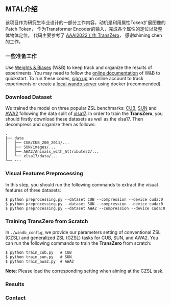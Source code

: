 ## MTAL介绍

该项目作为研究生毕业设计的一部分工作内容，动机是利用属性Token扩展图像的Patch Token， 作为Transformer Encoder的输入，完成各个属性的定位以及整体物体定位。
代码主要参考了 [AAAI2022工作 TransZero](https://arxiv.org/pdf/2112.01683.pdf)， 感谢shiming chen的工作。

### 一些准备工作
Use [Weights & Biases](https://wandb.ai/site) (W&B) to keep track and organize the results of experiments. You may need to follow the [online documentation](https://docs.wandb.ai/quickstart) of W&B to quickstart. To run these codes, [sign up](https://app.wandb.ai/login?signup=true) an online account to track experiments or create a [local wandb server](https://hub.docker.com/r/wandb/local) using docker (recommended).


### Download Dataset 

We trained the model on three popular ZSL benchmarks: [CUB](http://www.vision.caltech.edu/visipedia/CUB-200-2011.html), [SUN](http://cs.brown.edu/~gmpatter/sunattributes.html) and [AWA2](http://cvml.ist.ac.at/AwA2/) following the data split of [xlsa17](http://datasets.d2.mpi-inf.mpg.de/xian/xlsa17.zip). In order to train the **TransZero**, you should firstly download these datasets as well as the xlsa17. Then decompress and organize them as follows: 
```
.
├── data
│   ├── CUB/CUB_200_2011/...
│   ├── SUN/images/...
│   ├── AWA2/Animals_with_Attributes2/...
│   └── xlsa17/data/...
└── ···
```


### Visual Features Preprocessing

In this step, you should run the following commands to extract the visual features of three datasets:

```
$ python preprocessing.py --dataset CUB --compression --device cuda:0
$ python preprocessing.py --dataset SUN --compression --device cuda:0
$ python preprocessing.py --dataset AWA2 --compression --device cuda:0
```

### Training TransZero from Scratch
In `./wandb_config`, we provide our parameters setting of conventional ZSL (CZSL) and generalized ZSL (GZSL) tasks for CUB, SUN, and AWA2. You can run the following commands to train the **TransZero** from scratch:

```
$ python train_cub.py   # CUB
$ python train_sun.py   # SUN
$ python train_awa2.py  # AWA2
```
**Note**: Please load the corresponding setting when aiming at the CZSL task.

### Results



### Contact

